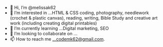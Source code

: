 - 👋 Hi, I’m @melissak62
- 👀 I’m interested in ...HTML & CSS coding, photography, needlework (crochet & plastic canvas), reading, writing, Bible Study and creative art work (including creating digital printables)
- 🌱 I’m currently learning ...Digital marketing, SEO
- 💞️ I’m looking to collaborate on ...
- 📫 How to reach me ...codemk62@gmail.com.

<!---
melissak62/melissak62 is a ✨ special ✨ repository because its `README.md` (this file) appears on your GitHub profile.
You can click the Preview link to take a look at your changes.
--->
